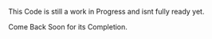 This Code is still a work in Progress and isnt fully ready yet. 

Come Back Soon for its Completion.